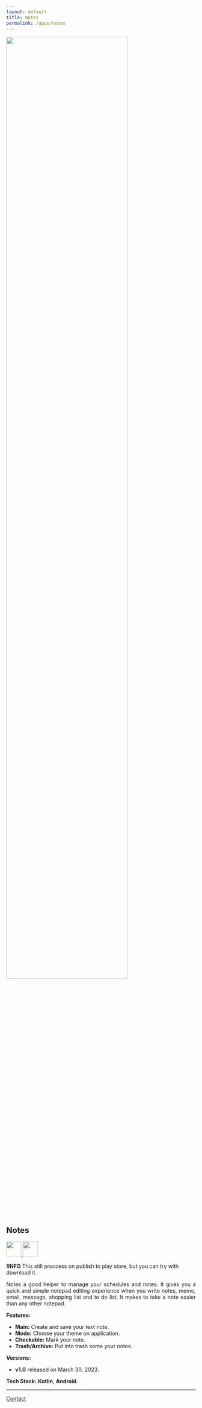```yaml
---
layout: default
title: Notes
permalink: /apps/notes
---
```


<div class="text-center">
  <picture>
    <source srcset="{{ site.baseurl }}/assets/apps/notes/notes-prev.png" width="80%" media="(prefers-color-scheme: dark)">
    <img src="{{ site.baseurl }}/assets/apps/notes/notes-prev.png" width="80%">
  </picture>
</div>

## Notes

<p class="no-marker-link">
<a href="https://drive.google.com/file/d/1_4Qo54Y3WXCP6j-xzq-plEgUcEcRbiKW/view?usp=sharing" target="_blank">
  <picture>
      <source srcset="{{ site.baseurl }}/assets/badges/touch.svg" height="40">
      <img src="{{ site.baseurl }}/assets/badges/touch.svg" height="40">
  </picture>
</a>
<a href="{{ site.links.notes }}" target="_blank"  class="pe-none" tabindex="-1" aria-disabled="true">
  <picture>
      <source srcset="{{ site.baseurl }}/assets/badges/google-play-store-badge.svg" height="40">
      <img src="{{ site.baseurl }}/assets/badges/google-play-store-badge.svg" height="40">
  </picture>
</a>
</p>

**!INFO** This still proccess on publish to play store, but you can try with download it.

<p align="justify">
Notes a good helper to manage your schedules and notes. It gives you a quick and simple notepad editing experience when you write notes, memo, email, message, shopping list and to do list. It makes to take a note easier than any other notepad.
</p>

**Features:**
- **Main:** Create and save your text note.
- **Mode:** Choose your theme on application.
- **Checkable:** Mark your note.
- **Trash/Archive:** Put into trash some your notes.

**Versions:**
- **v1.0** released on March 30, 2023.

**Tech Stack:** **Kotlin**, **Android**.

---

<a href="mailto:gusrylmubarok@gmail.com">Contact</a>
